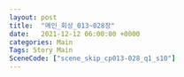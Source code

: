 ```yaml
---
layout: post
title:  "메인_회상_013~028장"
date:   2021-12-12 06:00:00 +0000
categories: Main
Tags: Story Main
SceneCode: ["scene_skip_cp013-028_q1_s10"]
---
```

